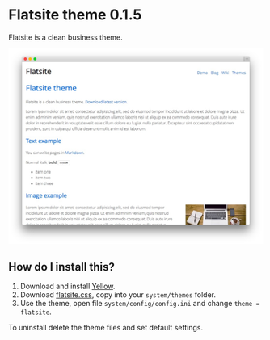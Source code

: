 Flatsite theme 0.1.5
====================
Flatsite is a clean business theme.

![Screenshot](flatsite-theme.jpg?raw=true)

How do I install this?
----------------------
1. Download and install [Yellow](https://github.com/markseu/yellowcms/).  
2. Download [flatsite.css](flatsite.css?raw=true), copy into your `system/themes` folder.  
3. Use the theme, open file `system/config/config.ini` and change `theme = flatsite`.  

To uninstall delete the theme files and set default settings.